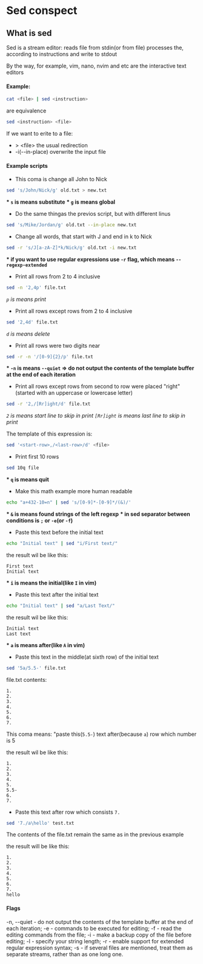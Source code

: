 # Sed conspect

## What is sed
Sed is a stream editor: reads file from stdin(or from file) processes the, according to instructions and write to stdout

By the way, for example, vim, nano, nvim and etc are the interactive text editors

#### Example:
``` bash
cat <file> | sed <instruction>
```
are equivalence
``` bash
sed <instruction> <file>
```

If we want to erite to a file:
- \> \<file\> the usual redirection
- -i(--in-place) overwrite the input file

#### Example scripts

* This coma is change all John to Nick
``` bash
sed 's/John/Nick/g' old.txt > new.txt
```
__\* `s` is means substitute__
__\* `g` is means global__

* Do the same thingas the previos script, but with different linus
``` bash
sed 's/Mike/Jordan/g' old.txt --in-place new.txt
```

* Change all words, that start with J and end in k to Nick
```bash
sed -r 's/J[a-zA-Z]*k/Nick/g' old.txt -i new.txt
```
__\* if you want to use regular expressions use `-r` flag, which means `--regexp-extended`__

* Print all rows from 2 to 4 inclusive
```bash
sed -n '2,4p' file.txt
```
_`p` is means print_

* Print all rows except rows from 2 to 4 inclusive
``` bash
sed '2,4d' file.txt
```
_`d` is means delete_

* Print all rows were two digits near
``` bash
sed -r -n '/[0-9]{2}/p' file.txt
```
__\* `-n` is means `--quiet` => do not output the contents of the template buffer at the end of each iteration__

* Print all rows except rows from second to row were placed "right"(started with an uppercase or lowercase letter)
``` bash
sed -r '2,/[Rr]ight/d' file.txt
```
_`2` is means start line to skip in print_
_`[Rr]ight` is means last line to skip in print_

The template of this expression is:
```bash
sed '<start-row>,/<last-row>/d' <file>
```

* Print first 10 rows
``` bash
sed 10q file
```
__\* `q` is means quit__

* Make this math example more human readable
``` bash
echo "a+432-10=n" | sed 's/[0-9]*-[0-9]*/(&)/'
```
__\* `&` is means found strings of the left regexp__
__\* in sed separator between conditions is `;` or `-e`(or `-f`)__

* Paste this text before the initial text
``` bash
echo "Initial text" | sed "i/First text/"
```
the result wil be like this:
```
First text
Initial text
```
__\* `i` is means the initial(like `I` in vim)__

* Paste this text after the initial text
``` bash
echo "Initial text" | sed "a/Last Text/"
```
the result wil be like this:
```
Initial text
Last text
```
__\* `a` is means after(like `A` in vim)__

* Paste this text in the middle(at sixth row) of the initial text
``` bash
sed '5a/5.5-' file.txt
```
file.txt contents:
```
1.
2.
3.
4.
5.
6.
7.
```

This coma means: "paste this(`5.5-`) text after(because `a`) row which number is 5

the result wil be like this:
```
1.
2.
3.
4.
5.
5.5-
6.
7.
```

* Paste this text after row which consists `7.`
``` bash
sed '7./a\hello' test.txt
```
The contents of the file.txt remain the same as in the previous example

the result will be like this:
```
1.
2.
3.
4.
5.
6.
7.
hello
```

#### Flags

-n, --quiet - do not output the contents of the template buffer at the end of each iteration;
-e - commands to be executed for editing;
-f - read the editing commands from the file;
-i - make a backup copy of the file before editing;
-l - specify your string length;
-r - enable support for extended regular expression syntax;
-s - if several files are mentioned, treat them as separate streams, rather than as one long one.